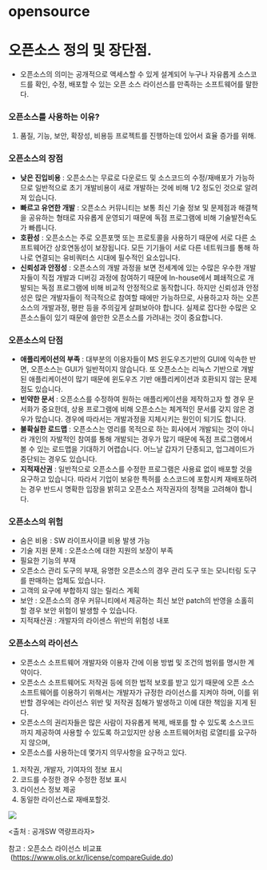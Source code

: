 # opensource

# 오픈소스 정의 및 장단점.

*   오픈소스의 의미는 공개적으로 액세스할 수 있게 설계되어 누구나 자유롭게 소스코드를 확인, 수정, 배포할 수 있는 오픈 소스 라이선스를 만족하는 소프트웨어를 말한다.

### 오픈소스를 사용하는 이유?

1.  품질, 기능, 보안, 확장성, 비용등 프로젝트를 진행하는데 있어서 효율 증가를 위해.

### **오픈소스의 장점**

*   **낮은 진입비용** : 오픈소스는 무료로 다운로드 및 소스코드의 수정/재배포가 가능하므로 일반적으로 초기 개발비용이 새로 개발하는 것에 비해 1/2 정도인 것으로 알려져 있습니다.
*   **빠르고 유연한 개발** : 오픈소스 커뮤니티는 보통 최신 기술 정보 및 문제점과 해결책을 공유하는 형태로 자유롭게 운영되기 때문에 독점 프로그램에 비해 기술발전속도가 빠릅니다.
*   **호환성** : 오픈소스는 주로 오픈포맷 또는 프로토콜을 사용하기 때문에 서로 다른 소프트웨어간 상호연동성이 보장됩니다. 모든 기기들이 서로 다른 네트워크를 통해 하나로 연결되는 유비쿼터스 시대에 필수적인 요소입니다.
*   **신뢰성과 안정성** : 오픈소스의 개발 과정을 보면 전세계에 있는 수많은 우수한 개발자들이 직접 개발과 디버깅 과정에 참여하기 때문에 In-house에서 폐쇄적으로 개발되는 독점 프로그램에 비해 비교적 안정적으로 동작합니다. 하지만 신뢰성과 안정성은 많은 개발자들이 적극적으로 참여할 때에만 가능하므로, 사용하고자 하는 오픈소스의 개발과정, 평판 등을 주의깊게 살펴보아야 합니다. 실제로 잡다한 수많은 오픈소스들이 있기 때문에 쓸만한 오픈소스를 가려내는 것이 중요합니다.

### **오픈소스의 단점**

*   **애플리케이션의 부족** : 대부분의 이용자들이 MS 윈도우즈기반의 GUI에 익속한 반면, 오픈소스는 GUI가 일반적이지 않습니다. 또 오픈소스는 리눅스 기반으로 개발된 애플리케이션이 많기 때문에 윈도우즈 기반 애플리케이션과 호환되지 않는 문제점도 있습니다.
*   **빈약한 문서** : 오픈소스를 수정하여 원하는 애플리케이션을 제작하고자 할 경우 문서화가 중요한데, 상용 프로그램에 비해 오픈소스는 체계적인 문서를 갖지 않은 경우가 많습니다. 경우에 따라서는 개발과정을 지체시키는 원인이 되기도 합니다.
*   **불확실한 로드맵** : 오픈소스는 영리를 목적으로 하는 회사에서 개발되는 것이 아니라 개인의 자발적인 참여를 통해 개발되는 경우가 많기 때문에 독점 프로그램에서 볼 수 있는 로드맵을 기대하기 어렵습니다. 어느날 갑자기 단종되고, 업그레이드가 중단되는 경우도 있습니다.
*   **지적재산권** : 일반적으로 오픈소스를 수정한 프로그램은 사용료 없이 배포할 것을 요구하고 있습니다. 따라서 기업이 보유한 특허를 소스코드에 포함시켜 재배포하려는 경우 반드시 명확한 입장을 밝히고 오픈소스 저작권자의 정책을 고려해야 합니다.

### **오픈소스의 위험**

*   숨은 비용 : SW 라이프사이클 비용 발생 가능
*   기술 지원 문제 : 오픈소스에 대한 지원의 보장이 부족
*   필요한 기능의 부재
*   오픈소스 관리 도구의 부재, 유명한 오픈소스의 경우 관리 도구 또는 모니터링 도구를 판매하는 업체도 있습니다.
*   고객의 요구에 부합하지 않는 릴리스 계획
*   보안 : 오픈소스의 경우 커뮤니티에서 제공하는 최신 보안 patch의 반영을 소홀히 할 경우 보안 위험이 발생할 수 있습니다.
*   지적재산권 : 개발자의 라이센스 위반의 위험성 내포

### **오픈소스의 라이선스**

*   오픈소스 소프트웨어 개발자와 이용자 간에 이용 방법 및 조건의 범위를 명시한 계약이다.
*   오픈소스 소프트웨어도 저작권 등에 의한 법적 보호를 받고 있기 때문에 오픈 소스 소프트웨어를 이용하기 위해서는 개발자가 규정한 라이선스를 지켜야 하며, 이를 위반할 경우에는 라이선스 위반 및 저작권 침해가 발생하고 이에 대한 책임을 지게 된다.
*   오픈소스의 권리자들은 많은 사람이 자유롭게 복제, 배포를 할 수 있도록 소스코드까지 제공하여 사용할 수 있도록 하고있지만 상용 소프트웨어처럼 로열티를 요구하지 않으며,
*   오픈소스를 사용하는데 몇가지 의무사항을 요구하고 있다.

1.  저작권, 개발자, 기여자의 정보 표시
2.  코드를 수정한 경우 수정한 정보 표시
3.  라이선스 정보 제공
4.  동일한 라이선스로 재배포할것.

![](https://user-images.githubusercontent.com/31919227/147028335-3edb6ebe-96db-4afe-8eef-1b78d8e3cdb1.png)

\<출처 : 공개SW 역량프라자>

참고 : 오픈소스 라이선스 비교표  (https://www.olis.or.kr/license/compareGuide.do)
